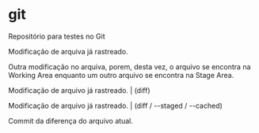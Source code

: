 # git
Repositório para testes no Git

Modificação de arquiva já rastreado.

Outra modificação no arquiva, porem, desta vez, o arquivo se encontra na Working Area
enquanto um outro arquivo se encontra na Stage Area.

Modificação de arquivo já rastreado. | (diff)

Modificação de arquivo já rastreado. | (diff / --staged / --cached)

Commit da diferença do arquivo atual.
